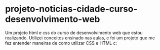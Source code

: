 # projeto-noticias-cidade-curso-desenvolvimento-web
Um projeto html e css do curso de desenvolvimento web que estou realizando.
Utilizei conceitos ensinado nas aulas, e foi um projeto que me fez entender maneiras de como utilizar CSS e HTML c: 
